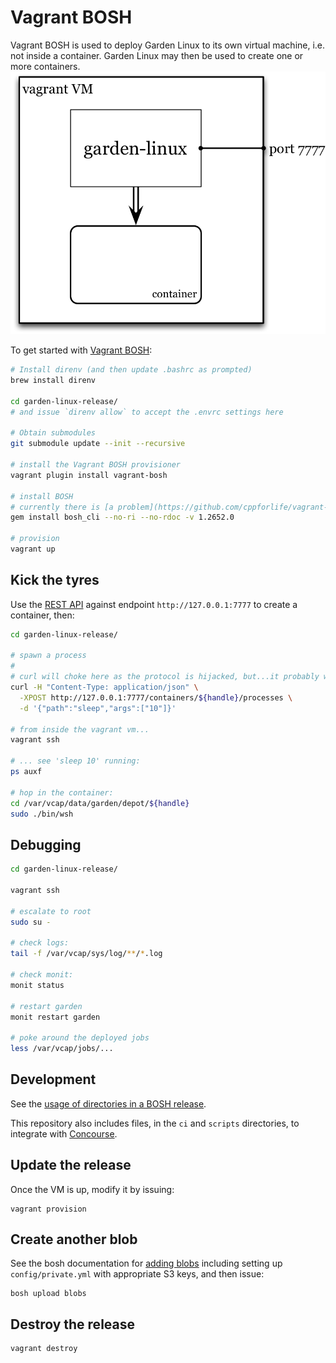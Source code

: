 # Vagrant BOSH

Vagrant BOSH is used to deploy Garden Linux to its own virtual machine, i.e. not inside a container. Garden Linux may then be used to create one or more containers.
![Vagrant BOSH](images/vagrant-bosh.png)

To get started with [Vagrant BOSH](https://github.com/cppforlife/vagrant-bosh):

```sh
# Install direnv (and then update .bashrc as prompted)
brew install direnv

cd garden-linux-release/
# and issue `direnv allow` to accept the .envrc settings here

# Obtain submodules
git submodule update --init --recursive

# install the Vagrant BOSH provisioner
vagrant plugin install vagrant-bosh

# install BOSH
# currently there is [a problem](https://github.com/cppforlife/vagrant-bosh/issues/4) using a BOSH CLI version > 1.2652.0
gem install bosh_cli --no-ri --no-rdoc -v 1.2652.0

# provision
vagrant up
```


## Kick the tyres

Use the [REST API](https://github.com/cloudfoundry-incubator/garden#rest-api) against endpoint `http://127.0.0.1:7777` to create a container, then:
```sh
cd garden-linux-release/

# spawn a process
#
# curl will choke here as the protocol is hijacked, but...it probably worked.
curl -H "Content-Type: application/json" \
  -XPOST http://127.0.0.1:7777/containers/${handle}/processes \
  -d '{"path":"sleep","args":["10"]}'

# from inside the vagrant vm...
vagrant ssh

# ... see 'sleep 10' running:
ps auxf

# hop in the container:
cd /var/vcap/data/garden/depot/${handle}
sudo ./bin/wsh
```

## Debugging

```sh
cd garden-linux-release/

vagrant ssh

# escalate to root
sudo su -

# check logs:
tail -f /var/vcap/sys/log/**/*.log

# check monit:
monit status

# restart garden
monit restart garden

# poke around the deployed jobs
less /var/vcap/jobs/...
```


## Development

See the [usage of directories in a BOSH release](https://www.pivotaltracker.com/story/show/78508966).

This repository also includes files, in the `ci` and `scripts` directories, to integrate with [Concourse](https://github.com/concourse/concourse).

## Update the release

Once the VM is up, modify it by issuing:
```
vagrant provision
```

## Create another blob
See the bosh documentation for [adding blobs](http://docs.cloudfoundry.org/bosh/create-release.html#blobs) including setting up `config/private.yml` with appropriate S3 keys, and then issue:
```
bosh upload blobs
```

## Destroy the release
```
vagrant destroy
```
